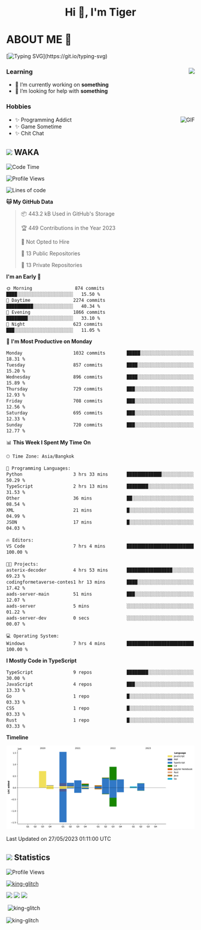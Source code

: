 <h1 align="center">Hi 👋, I'm Tiger</h1>




# ABOUT ME 💬

[![Typing SVG](https://readme-typing-svg.herokuapp.com?color=22F771&vCenter=true&lines=A+perssionate+developer+from+nowhere.)](https://git.io/typing-svg)

<div>
 <img align="right" src="https://spotify-github-profile.vercel.app/api/view?uid=12129734423&cover_image=false&theme=default&bar_color=22d016&bar_color_cover=true" />
 <h3>Learning</h3>
 
 <ul>
  <li>🔭 I’m currently working on <b>something</b></li>
  <li>🤝 I’m looking for help with <b>something</b></li>
 </ul>
 
</div>
<div>
 <h3>Hobbies</h3>
 <img align="right" height="475px"  alt="GIF" src="https://i.pinimg.com/originals/1f/b7/db/1fb7dbee557e5ed509f7517da8a84d58.gif" />
 <ul>
  <li>✨ Programming Addict</li>
  <li>✨ Game Sometime</li>
  <li>✨ Chit Chat</li>
 </ul>
 
</div>



## <img height="40" src="https://raw.githubusercontent.com/innng/innng/master/assets/kyubey.gif"/> WAKA

<!--START_SECTION:waka-->
![Code Time](http://img.shields.io/badge/Code%20Time-1%2C380%20hrs%2040%20mins-blue)

![Profile Views](http://img.shields.io/badge/Profile%20Views-1-blue)

![Lines of code](https://img.shields.io/badge/From%20Hello%20World%20I%27ve%20Written-5.1%20million%20lines%20of%20code-blue)

**🐱 My GitHub Data** 

> 📦 443.2 kB Used in GitHub's Storage 
 > 
> 🏆 449 Contributions in the Year 2023
 > 
> 🚫 Not Opted to Hire
 > 
> 📜 13 Public Repositories 
 > 
> 🔑 13 Private Repositories 
 > 
**I'm an Early 🐤** 

```text
🌞 Morning                874 commits         ████░░░░░░░░░░░░░░░░░░░░░   15.50 % 
🌆 Daytime                2274 commits        ██████████░░░░░░░░░░░░░░░   40.34 % 
🌃 Evening                1866 commits        ████████░░░░░░░░░░░░░░░░░   33.10 % 
🌙 Night                  623 commits         ███░░░░░░░░░░░░░░░░░░░░░░   11.05 % 
```
📅 **I'm Most Productive on Monday** 

```text
Monday                   1032 commits        █████░░░░░░░░░░░░░░░░░░░░   18.31 % 
Tuesday                  857 commits         ████░░░░░░░░░░░░░░░░░░░░░   15.20 % 
Wednesday                896 commits         ████░░░░░░░░░░░░░░░░░░░░░   15.89 % 
Thursday                 729 commits         ███░░░░░░░░░░░░░░░░░░░░░░   12.93 % 
Friday                   708 commits         ███░░░░░░░░░░░░░░░░░░░░░░   12.56 % 
Saturday                 695 commits         ███░░░░░░░░░░░░░░░░░░░░░░   12.33 % 
Sunday                   720 commits         ███░░░░░░░░░░░░░░░░░░░░░░   12.77 % 
```


📊 **This Week I Spent My Time On** 

```text
🕑︎ Time Zone: Asia/Bangkok

💬 Programming Languages: 
Python                   3 hrs 33 mins       █████████████░░░░░░░░░░░░   50.29 % 
TypeScript               2 hrs 13 mins       ████████░░░░░░░░░░░░░░░░░   31.53 % 
Other                    36 mins             ██░░░░░░░░░░░░░░░░░░░░░░░   08.54 % 
XML                      21 mins             █░░░░░░░░░░░░░░░░░░░░░░░░   04.99 % 
JSON                     17 mins             █░░░░░░░░░░░░░░░░░░░░░░░░   04.03 % 

🔥 Editors: 
VS Code                  7 hrs 4 mins        █████████████████████████   100.00 % 

🐱‍💻 Projects: 
asterix-decoder          4 hrs 53 mins       █████████████████░░░░░░░░   69.23 % 
codingformetaverse-contes1 hr 13 mins        ████░░░░░░░░░░░░░░░░░░░░░   17.42 % 
aads-server-main         51 mins             ███░░░░░░░░░░░░░░░░░░░░░░   12.07 % 
aads-server              5 mins              ░░░░░░░░░░░░░░░░░░░░░░░░░   01.22 % 
aads-server-dev          0 secs              ░░░░░░░░░░░░░░░░░░░░░░░░░   00.07 % 

💻 Operating System: 
Windows                  7 hrs 4 mins        █████████████████████████   100.00 % 
```

**I Mostly Code in TypeScript** 

```text
TypeScript               9 repos             ████████░░░░░░░░░░░░░░░░░   30.00 % 
JavaScript               4 repos             ███░░░░░░░░░░░░░░░░░░░░░░   13.33 % 
Go                       1 repo              █░░░░░░░░░░░░░░░░░░░░░░░░   03.33 % 
CSS                      1 repo              █░░░░░░░░░░░░░░░░░░░░░░░░   03.33 % 
Rust                     1 repo              █░░░░░░░░░░░░░░░░░░░░░░░░   03.33 % 
```



**Timeline**

![Lines of Code chart](https://raw.githubusercontent.com/king-glitch/king-glitch/main/assets/bar_graph.png)


 Last Updated on 27/05/2023 01:11:00 UTC
<!--END_SECTION:waka-->
## <img height="40" src="https://raw.githubusercontent.com/innng/innng/master/assets/kyubey.gif"/> Statistics
![Profile Views](https://komarev.com/ghpvc/?username=king-glitch)  

<p align="left"> 
 <a href="https://github.com/ryo-ma/github-profile-trophy">
  <img src="https://github-profile-trophy.vercel.app/?username=king-glitch&theme=dracula" alt="king-glitch" />
 </a> </p>

![](https://github-profile-summary-cards.vercel.app/api/cards/profile-details?username=king-glitch&theme=dracula)
![](https://github-profile-summary-cards.vercel.app/api/cards/stats?username=king-glitch&theme=dracula) 
![](https://github-profile-summary-cards.vercel.app/api/cards/productive-time?username=king-glitch&theme=dracula)


<p>&nbsp;<img align="center" src="https://github-readme-stats.vercel.app/api?username=king-glitch&theme=dracula" alt="king-glitch" /></p>

<p><img align="center" src="https://github-readme-streak-stats.herokuapp.com/?user=king-glitch&theme=dracula" alt="king-glitch" /></p>
